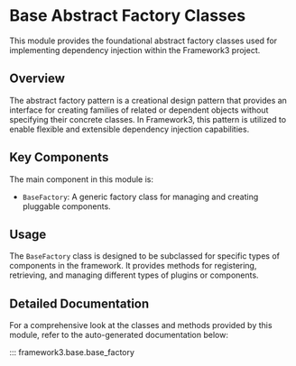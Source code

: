# Base Abstract Factory Classes

This module provides the foundational abstract factory classes used for implementing dependency injection within the Framework3 project.

## Overview

The abstract factory pattern is a creational design pattern that provides an interface for creating families of related or dependent objects without specifying their concrete classes. In Framework3, this pattern is utilized to enable flexible and extensible dependency injection capabilities.

## Key Components

The main component in this module is:

- `BaseFactory`: A generic factory class for managing and creating pluggable components.

## Usage

The `BaseFactory` class is designed to be subclassed for specific types of components in the framework. It provides methods for registering, retrieving, and managing different types of plugins or components.

## Detailed Documentation

For a comprehensive look at the classes and methods provided by this module, refer to the auto-generated documentation below:

::: framework3.base.base_factory
